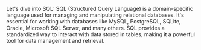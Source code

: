 Let's dive into SQL:
SQL (Structured Query Language) is a domain-specific language used for managing and manipulating relational databases. It's essential for working with databases like MySQL, PostgreSQL, SQLite, Oracle, Microsoft SQL Server, and many others. SQL provides a standardized way to interact with data stored in tables, making it a powerful tool for data management and retrieval.